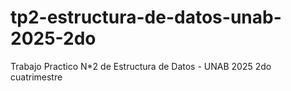 # tp2-estructura-de-datos-unab-2025-2do
Trabajo Practico N*2 de Estructura de Datos - UNAB 2025 2do cuatrimestre
